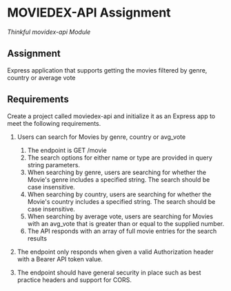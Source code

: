 # MOVIEDEX-API Assignment
_Thinkful movidex-api Module_

## Assignment
Express application that supports getting the movies filtered by genre, country or average vote

## Requirements
Create a project called moviedex-api and initialize it as an Express app to meet the following requirements.

1. Users can search for Movies by genre, country or avg_vote
    1. The endpoint is GET /movie
    2. The search options for either name or type are provided in query string parameters.
    3. When searching by genre, users are searching for whether the Movie's genre includes a specified string. The search should be case insensitive.
    4. When searching by country, users are searching for whether the Movie's country includes a specified string. The search should be case insensitive.
    5. When searching by average vote, users are searching for Movies with an avg_vote that is greater than or equal to the supplied number.
    6. The API responds with an array of full movie entries for the search results

2. The endpoint only responds when given a valid Authorization header with a Bearer API token value.

3. The endpoint should have general security in place such as best practice headers and support for CORS.
